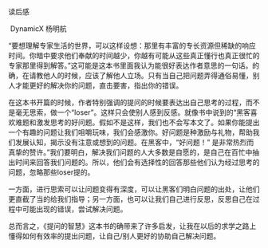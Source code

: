   读后感  

​                     DynamicX 杨明航

​         “要想理解专家生活的世界，可以这样设想：那里有丰富的专长资源但稀缺的响应时间。你暗中要求他们奉献的时间越少，你越有可能从这些真正懂行也真正很忙的专家那里得到解答。”这可能是这本书里面我认为能很好表达作者意思的一句话。的确，在请教他人的时候，应该了解他人立场。只有当自己把问题弄得通俗易懂，别人才能更好的解决你的问题，直击要害，指出你的错误。

​       在这本书开篇的时候，作者特别强调的提问的时候要表达出自己思考的过程，而不是毫无思索，做一个“loser”。这样只会使别人感到反感。就像书中说到的“黑客喜欢难题和激发思考的好问题。假如不是这样，我们也不会写本文了。如果你能提出一个有趣的问题让我们咀嚼玩味，我们会感激你。好问题是种激励与礼物，帮助我们发展认知，揭示没有注意或想到的问题。在黑客中，“好问题！” 是非常热烈而真挚的赞许。”我们要明白，解决我们问题的人大多数是自愿的，是自己在百忙中抽出时间来回答我们问题的。所以，他们会有选择性的回答那些他们认为经过思考的问题，忽略那些loser提的。

​           一方面，进行思索可以让问题变得有深度，可以让黑客们明白问题的出处，让他们更直截了当的给我们指导；另一方面，也可以让我们自己进行反思，反思自己在过程中可能出现的错误，尝试解决问题。

​           总而言之，《提问的智慧》这本书的确带来了许多启发，让我在以后的求学之路上懂得如何有效率的提出问题，让自己/别人更好的协助自己解决问题。